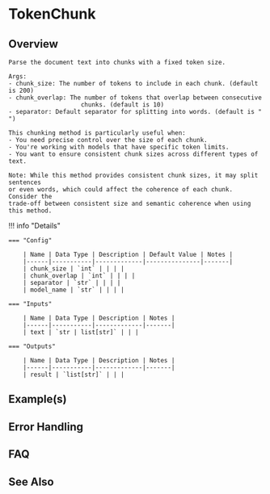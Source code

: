# TokenChunk

## Overview


    Parse the document text into chunks with a fixed token size.

    Args:
    - chunk_size: The number of tokens to include in each chunk. (default is 200)
    - chunk_overlap: The number of tokens that overlap between consecutive
                        chunks. (default is 10)
    - separator: Default separator for splitting into words. (default is " ")

    This chunking method is particularly useful when:
    - You need precise control over the size of each chunk.
    - You're working with models that have specific token limits.
    - You want to ensure consistent chunk sizes across different types of text.

    Note: While this method provides consistent chunk sizes, it may split sentences
    or even words, which could affect the coherence of each chunk. Consider the
    trade-off between consistent size and semantic coherence when using this method.
    

!!! info "Details"

    === "Config"

        | Name | Data Type | Description | Default Value | Notes |
        |------|-----------|-------------|---------------|-------|
        | chunk_size | `int` | | | |
        | chunk_overlap | `int` | | | |
        | separator | `str` | | | |
        | model_name | `str` | | | |

    === "Inputs"

        | Name | Data Type | Description | Notes |
        |------|-----------|-------------|-------|
        | text | `str | list[str]` | | |

    === "Outputs"

        | Name | Data Type | Description | Notes |
        |------|-----------|-------------|-------|
        | result | `list[str]` | | |

## Example(s)

## Error Handling

## FAQ

## See Also

